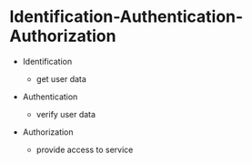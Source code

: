 # Identification-Authentication-Authorization 

* Identification
  * get user data

* Authentication
  * verify user data

* Authorization
  * provide access to service